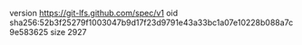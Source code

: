 version https://git-lfs.github.com/spec/v1
oid sha256:52b3f25279f1003047b9d17f23d9791e43a33bc1a07e10228b088a7c9e583625
size 2927
